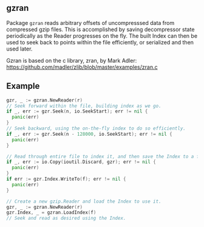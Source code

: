 ## gzran
Package `gzran` reads arbitrary offsets of uncompresssed data from
compressed gzip files. This is accomplished by saving decompressor state periodically
as the Reader progresses on the fly. The built Index can then be used to seek
back to points within the file efficiently, or serialized and then used later.

Gzran is based on the c library, zran, by Mark Adler:
https://github.com/madler/zlib/blob/master/examples/zran.c

## Example
```go
gzr, _ := gzran.NewReader(r)
// Seek forward within the file, building index as we go.
if _, err := gzr.Seek(n, io.SeekStart); err != nil {
  panic(err)
}
// Seek backward, using the on-the-fly index to do so efficiently.
if _, err := gzr.Seek(n - 128000, io.SeekStart); err != nil {
  panic(err)
}

// Read through entire file to index it, and then save the Index to a file.
if _, err := io.Copy(ioutil.Discard, gzr); err != nil {
  panic(err)
}
if err := gzr.Index.WriteTo(f); err != nil {
  panic(err)
}

// Create a new gzip.Reader and load the Index to use it.
gzr, _ := gzran.NewReader(r)
gzr.Index, _ = gzran.LoadIndex(f)
// Seek and read as desired using the Index.
```
